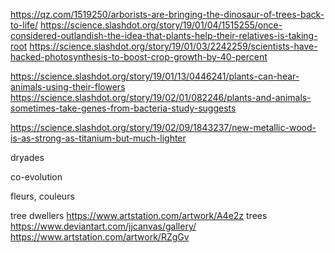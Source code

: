 
https://qz.com/1519250/arborists-are-bringing-the-dinosaur-of-trees-back-to-life/
https://science.slashdot.org/story/19/01/04/1515255/once-considered-outlandish-the-idea-that-plants-help-their-relatives-is-taking-root
https://science.slashdot.org/story/19/01/03/2242259/scientists-have-hacked-photosynthesis-to-boost-crop-growth-by-40-percent

https://science.slashdot.org/story/19/01/13/0446241/plants-can-hear-animals-using-their-flowers
https://science.slashdot.org/story/19/02/01/082246/plants-and-animals-sometimes-take-genes-from-bacteria-study-suggests

https://science.slashdot.org/story/19/02/09/1843237/new-metallic-wood-is-as-strong-as-titanium-but-much-lighter

dryades

co-evolution

fleurs, couleurs


tree dwellers https://www.artstation.com/artwork/A4e2z
trees https://www.deviantart.com/jjcanvas/gallery/
https://www.artstation.com/artwork/RZgGv
